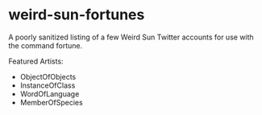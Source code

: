 # weird-sun-fortunes

A poorly sanitized listing of a few Weird Sun Twitter accounts for use with the command fortune.

Featured Artists:
* ObjectOfObjects
* InstanceOfClass
* WordOfLanguage
* MemberOfSpecies
